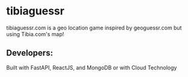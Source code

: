 # tibiaguessr
tibiaguessr.com is a geo location game inspired by geoguessr.com but using Tibia.com's map!

## Developers:

Built with FastAPI, ReactJS, and MongoDB or with Cloud Technology
